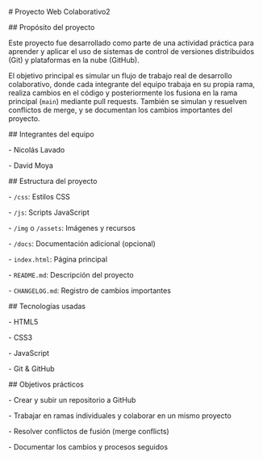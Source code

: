\# Proyecto Web Colaborativo2



\##  Propósito del proyecto



Este proyecto fue desarrollado como parte de una actividad práctica para aprender y aplicar el uso de sistemas de control de versiones distribuidos (Git) y plataformas en la nube (GitHub).



El objetivo principal es simular un flujo de trabajo real de desarrollo colaborativo, donde cada integrante del equipo trabaja en su propia rama, realiza cambios en el código y posteriormente los fusiona en la rama principal (`main`) mediante pull requests. También se simulan y resuelven conflictos de merge, y se documentan los cambios importantes del proyecto.



\##  Integrantes del equipo



\- Nicolás Lavado

\- David Moya



\##  Estructura del proyecto



\- `/css`: Estilos CSS

\- `/js`: Scripts JavaScript

\- `/img` o `/assets`: Imágenes y recursos

\- `/docs`: Documentación adicional (opcional)

\- `index.html`: Página principal

\- `README.md`: Descripción del proyecto

\- `CHANGELOG.md`: Registro de cambios importantes



\##  Tecnologías usadas



\- HTML5

\- CSS3

\- JavaScript

\- Git \& GitHub



\## Objetivos prácticos



\- Crear y subir un repositorio a GitHub

\- Trabajar en ramas individuales y colaborar en un mismo proyecto

\- Resolver conflictos de fusión (merge conflicts)

\- Documentar los cambios y procesos seguidos

